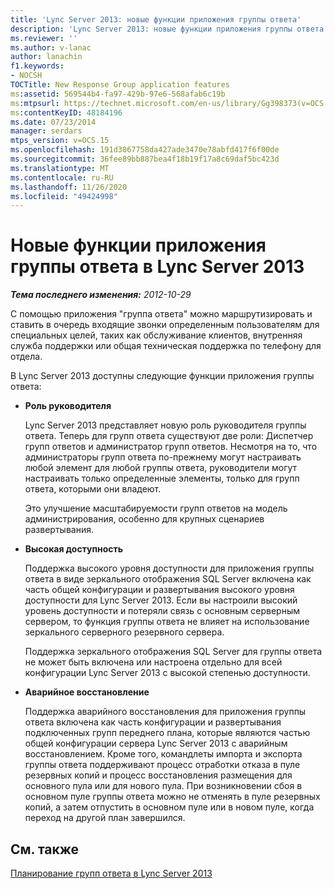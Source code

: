 ```yaml
---
title: 'Lync Server 2013: новые функции приложения группы ответа'
description: 'Lync Server 2013: новые функции приложения группы ответа.'
ms.reviewer: ''
ms.author: v-lanac
author: lanachin
f1.keywords:
- NOCSH
TOCTitle: New Response Group application features
ms:assetid: 569544b4-fa97-429b-97e6-568afab6c19b
ms:mtpsurl: https://technet.microsoft.com/en-us/library/Gg398373(v=OCS.15)
ms:contentKeyID: 48184196
ms.date: 07/23/2014
manager: serdars
mtps_version: v=OCS.15
ms.openlocfilehash: 191d3867758da427ade3470e78abfd417f6f00de
ms.sourcegitcommit: 36fee89bb887bea4f18b19f17a8c69daf5bc423d
ms.translationtype: MT
ms.contentlocale: ru-RU
ms.lasthandoff: 11/26/2020
ms.locfileid: "49424998"
---
```

# <a name="new-response-group-application-features-in-lync-server-2013"></a>Новые функции приложения группы ответа в Lync Server 2013

<div data-xmlns="http://www.w3.org/1999/xhtml">

<div class="topic" data-xmlns="http://www.w3.org/1999/xhtml" data-msxsl="urn:schemas-microsoft-com:xslt" data-cs="https://msdn.microsoft.com/">

<div data-asp="https://msdn2.microsoft.com/asp">



</div>

<div id="mainSection">

<div id="mainBody">

<span> </span>

_**Тема последнего изменения:** 2012-10-29_

С помощью приложения "группа ответа" можно маршрутизировать и ставить в очередь входящие звонки определенным пользователям для специальных целей, таких как обслуживание клиентов, внутренняя служба поддержки или общая техническая поддержка по телефону для отдела.

В Lync Server 2013 доступны следующие функции приложения группы ответа:

  - **Роль руководителя**
    
    Lync Server 2013 представляет новую роль руководителя группы ответа. Теперь для групп ответа существуют две роли: Диспетчер групп ответов и администратор групп ответов. Несмотря на то, что администраторы групп ответа по-прежнему могут настраивать любой элемент для любой группы ответа, руководители могут настраивать только определенные элементы, только для групп ответа, которыми они владеют.
    
    Это улучшение масштабируемости групп ответов на модель администрирования, особенно для крупных сценариев развертывания.

  - **Высокая доступность**
    
    Поддержка высокого уровня доступности для приложения группы ответа в виде зеркального отображения SQL Server включена как часть общей конфигурации и развертывания высокого уровня доступности для Lync Server 2013. Если вы настроили высокий уровень доступности и потеряли связь с основным серверным сервером, то функция группы ответа не влияет на использование зеркального серверного резервного сервера.
    
    Поддержка зеркального отображения SQL Server для группы ответа не может быть включена или настроена отдельно для всей конфигурации Lync Server 2013 с высокой степенью доступности.

  - **Аварийное восстановление**
    
    Поддержка аварийного восстановления для приложения группы ответа включена как часть конфигурации и развертывания подключенных групп переднего плана, которые являются частью общей конфигурации сервера Lync Server 2013 с аварийным восстановлением. Кроме того, командлеты импорта и экспорта группы ответа поддерживают процесс отработки отказа в пуле резервных копий и процесс восстановления размещения для основного пула или для нового пула. При возникновении сбоя в основном пуле группы ответа можно не отменять в пуле резервных копий, а затем отпустить в основном пуле или в новом пуле, когда переход на другой план завершился.

<div id="sectionSection0" class="section">

</div>

<div>

## <a name="see-also"></a>См. также


[Планирование групп ответа в Lync Server 2013](lync-server-2013-planning-for-response-groups.md)  
  

</div>

</div>

<span> </span>

</div>

</div>

</div>

